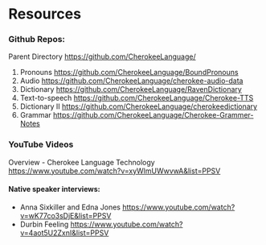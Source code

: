 # Resources
### Github Repos:
Parent Directory https://github.com/CherokeeLanguage/
1. Pronouns https://github.com/CherokeeLanguage/BoundPronouns
2. Audio https://github.com/CherokeeLanguage/cherokee-audio-data
3. Dictionary https://github.com/CherokeeLanguage/RavenDictionary
4. Text-to-speech https://github.com/CherokeeLanguage/Cherokee-TTS
5. Dictionary II https://github.com/CherokeeLanguage/cherokeedictionary
6. Grammar https://github.com/CherokeeLanguage/Cherokee-Grammer-Notes


### YouTube Videos

Overview - Cherokee Language Technology https://www.youtube.com/watch?v=xyWlmUWwvwA&list=PPSV


#### Native speaker interviews: 
- Anna Sixkiller and Edna Jones https://www.youtube.com/watch?v=wK77co3sDjE&list=PPSV
- Durbin Feeling https://www.youtube.com/watch?v=4aot5U2ZxnI&list=PPSV

#### 
